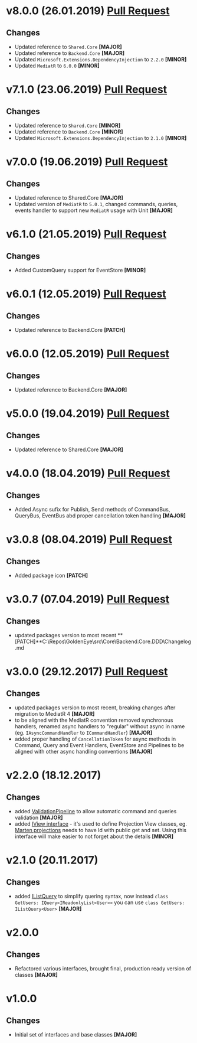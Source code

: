 ﻿# v8.0.0 (26.01.2019) [Pull Request](https://github.com/oskardudycz/GoldenEye/pull/69)

## Changes

* Updated reference to `Shared.Core` **[MAJOR]**
* Updated reference to `Backend.Core` **[MAJOR]**
* Updated `Microsoft.Extensions.DependencyInjection` to `2.2.0` **[MINOR]**
* Updated `MediatR` to `6.0.0` **[MINOR]**

# v7.1.0 (23.06.2019) [Pull Request](https://github.com/oskardudycz/GoldenEye/pull/65)

## Changes

* Updated reference to `Shared.Core` **[MINOR]**
* Updated reference to `Backend.Core` **[MINOR]**
* Updated `Microsoft.Extensions.DependencyInjection` to `2.1.0` **[MINOR]**

# v7.0.0 (19.06.2019) [Pull Request](https://github.com/oskardudycz/GoldenEye/pull/64)

## Changes

* Updated reference to Shared.Core **[MAJOR]**
* Updated version of `MediatR` to `5.0.1`, changed commands, queries, events handler to support new `MediatR` usage with Unit **[MAJOR]**

# v6.1.0 (21.05.2019) [Pull Request](https://github.com/oskardudycz/GoldenEye/pull/59)

## Changes

* Added CustomQuery support for EventStore **[MINOR]**

# v6.0.1 (12.05.2019) [Pull Request](https://github.com/oskardudycz/GoldenEye/pull/61)

## Changes

* Updated reference to Backend.Core **[PATCH]**

# v6.0.0 (12.05.2019) [Pull Request](https://github.com/oskardudycz/GoldenEye/pull/60)

## Changes

* Updated reference to Backend.Core **[MAJOR]**

# v5.0.0 (19.04.2019) [Pull Request](https://github.com/oskardudycz/GoldenEye/pull/58)

## Changes

* Updated reference to Shared.Core **[MAJOR]**


# v4.0.0 (18.04.2019) [Pull Request](https://github.com/oskardudycz/GoldenEye/pull/56)

## Changes

* Added Async sufix for Publish, Send methods of CommandBus, QueryBus, EventBus abd proper cancellation token handling **[MAJOR]**


# v3.0.8 (08.04.2019) [Pull Request](https://github.com/oskardudycz/GoldenEye/pull/54)

## Changes

* Added package icon **[PATCH]**


# v3.0.7 (07.04.2019) [Pull Request](https://github.com/oskardudycz/GoldenEye/pull/53)

## Changes

* updated packages version to most recent **[PATCH]**C:\Repos\GoldenEye\src\Core\Backend.Core.DDD\Changelog.md


# v3.0.0 (29.12.2017) [Pull Request](https://github.com/oskardudycz/GoldenEye/pull/44)

## Changes

* updated packages version to most recent, breaking changes after migration to MediatR 4 **[MAJOR]**
* to be aligned with the MediatR convention removed synchronous handlers, renamed async handlers to "regular" without async in name (eg. `IAsyncCommandHandler` to `ICommandHandler`) **[MAJOR]**
* added proper handling of `CancellationToken` for async methods in Command, Query and Event Handlers, EventStore and Pipelines to be aligned with other async handling conventions **[MAJOR]**

# v2.2.0 (18.12.2017)

## Changes

* added [ValidationPipeline](Validation/ValidationPipeline.cs) to allow automatic command and queries validation **[MAJOR]**
* added [IView interface](Queries/IView.cs) - it's used to define Projection View classes, eg. [Marten projections](http://jasperfx.github.io/marten/documentation/events/projections/) needs to have Id with public get and set. Using this interface will make easier to not forget about the details **[MINOR]**

# v2.1.0 (20.11.2017)

## Changes

* added [IListQuery](Queries/IListQuery.cs) to simplify quering syntax, now instead `class GetUsers: IQuery<IReadonlyList<User>>` you can use `class GetUsers: IListQuery<User>` **[MAJOR]**

# v2.0.0

## Changes

* Refactored various interfaces, brought final, production ready version of classes **[MAJOR]**

# v1.0.0

## Changes

* Initial set of interfaces and base classes **[MAJOR]**